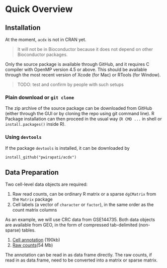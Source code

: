 # Quick Overview

## Installation

At the moment, `acdx` is not in CRAN yet. 

> It will not be in Bioconductor because it does not depend on other Bioconductor packages.

Only the source package is available through GitHub, and it requires C compiler with OpenMP version 4.5 or above.
This should be available through the most recent version of Xcode (for Mac) or RTools (for Window).

> TODO: test and confirm by people with such setups

### Plain download or `git clone`

The zip archive of the source package can be downloaded from GitHub (either through the GUI or
by cloning the repo using git command line). R Package installation can then proceed
in the usual way (`R CMD ...` in shell or `install.packages()` inside R).

### Using `devtools`

If the package `devtools` is installed, it can be downloaded by

```
install_github("pwirapati/acdx")
```

## Data Preparation

Two cell-level data objects are required:

1. Raw read counts, can be ordinary R matrix or a sparse `dgCMatrix` from the `Matrix` package
2. Cell labels (a vector of `character` or `factor`), in the same order as the count matrix columns

As an example, we will use CRC data from GSE144735. Both data objects are available from GEO, in
the form of compressed tab-delimited (non-sparse) tables.

1. [Cell annotation](https://www.ncbi.nlm.nih.gov/geo/download/?acc=GSE144735&format=file&file=GSE144735%5Fprocessed%5FKUL3%5FCRC%5F10X%5Fannotation%2Etxt%2Egz) (190kb)
2. [Raw counts](https://www.ncbi.nlm.nih.gov/geo/download/?acc=GSE144735&format=file&file=GSE144735%5Fprocessed%5FKUL3%5FCRC%5F10X%5Fraw%5FUMI%5Fcount%5Fmatrix%2Etxt%2Egz)(54 Mb)

The annotation can be read in as data frame directly. The raw counts, if read in as data.frame, need to be converted into a matrix or sparse matrix.
